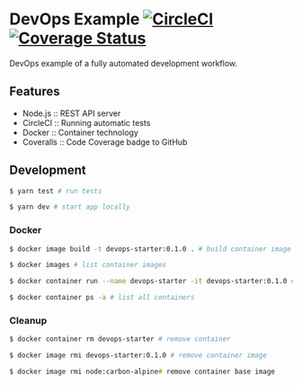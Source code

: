 # DevOps Example [![CircleCI](https://circleci.com/gh/matiisi/dex.svg?style=shield)](https://circleci.com/gh/matiisi/dex) [![Coverage Status](https://coveralls.io/repos/github/matiisi/dex/badge.svg)](https://coveralls.io/github/matiisi/dex)

DevOps example of a fully automated development workflow.

## Features

* Node.js :: REST API server
* CircleCI :: Running automatic tests
* Docker  :: Container technology
* Coveralls :: Code Coverage badge to GitHub

## Development

```zsh
$ yarn test # run tests

$ yarn dev # start app locally
```

### Docker

```zsh
$ docker image build -t devops-starter:0.1.0 . # build container image with name and tag

$ docker images # list container images

$ docker container run --name devops-starter -it devops-starter:0.1.0 # run container image

$ docker container ps -a # list all containers
```

### Cleanup

```zsh
$ docker container rm devops-starter # remove container

$ docker image rmi devops-starter:0.1.0 # remove container image

$ docker image rmi node:carbon-alpine# remove container base image
```

